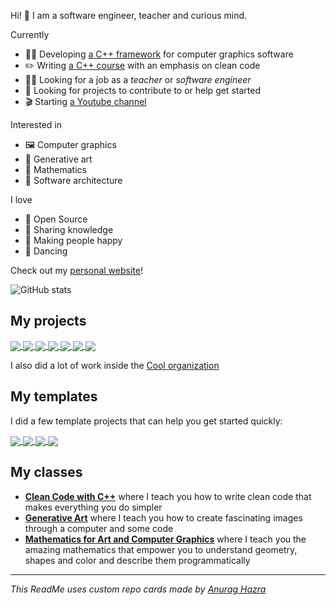 Hi! 👋 I am a software engineer, teacher and curious mind.

Currently
 - 👩‍💻 Developing [a C++ framework](https://coollibs.github.io/) for computer graphics software
 - ✏️ Writing [a C++ course](https://julesfouchy.github.io/Learn--Clean-Code-With-Cpp/) with an emphasis on clean code
 - 👨‍🏫 Looking for a job as a *teacher* or *software engineer*
 - 👀 Looking for projects to contribute to or help get started
 - 🎬 Starting [a Youtube channel](https://www.youtube.com/channel/UCpeT3Q6j8TAGRjW71vMZGYw)

Interested in
 - 🖼️ Computer graphics
 - 🎨 Generative art
 - 📐 Mathematics
 - 🔨 Software architecture

I love
 - 💖 Open Source
 - 🎁 Sharing knowledge
 - 🤗 Making people happy
 - 💃 Dancing

 Check out my [personal website](https://julesfouchy.github.io/home/)!

 ![GitHub stats](https://github-readme-stats.vercel.app/api?username=julesfouchy&show_icons=true)

 <!-- [![Top Langs](https://github-readme-stats.vercel.app/api/top-langs/?username=julesfouchy&hide=fortran&langs_count=5)](https://github.com/anuraghazra/github-readme-stats) -->

## My projects

<a href="https://github.com/CoolLibs/Cool">
  <img align="center" src="https://github-readme-stats.vercel.app/api/pin/?username=CoolLibs&repo=Cool&theme=" />
</a>

<a href="https://github.com/CoolLibs/Lab">
  <img align="center" src="https://github-readme-stats.vercel.app/api/pin/?username=CoolLibs&repo=Lab" />
</a>

<a href="https://github.com/JulesFouchy/p6">
  <img align="center" src="https://github-readme-stats.vercel.app/api/pin/?username=JulesFouchy&repo=p6" />
</a>

<a href="https://github.com/JulesFouchy/Django">
  <img align="center" src="https://github-readme-stats.vercel.app/api/pin/?username=JulesFouchy&repo=Django" />
</a>

<a href="https://github.com/JulesFouchy/IMACUBES">
  <img align="center" src="https://github-readme-stats.vercel.app/api/pin/?username=JulesFouchy&repo=IMACUBES" />
</a>

<a href="https://github.com/JulesFouchy/Tangram2">
  <img align="center" src="https://github-readme-stats.vercel.app/api/pin/?username=JulesFouchy&repo=Tangram2" />
</a>

<a href="https://github.com/guillaume-haerinck/imac-tower-defense">
  <img align="center" src="https://github-readme-stats.vercel.app/api/pin/?username=guillaume-haerinck&repo=imac-tower-defense" />
</a>

I also did a lot of work inside the [Cool organization](https://github.com/CoolLibs/)

## My templates

I did a few template projects that can help you get started quickly:

<a href="https://github.com/JulesFouchy/Simple-Cpp-Setup">
  <img align="center" src="https://github-readme-stats.vercel.app/api/pin/?username=JulesFouchy&repo=Simple-Cpp-Setup" />
</a>

<a href="https://github.com/JulesFouchy/Simple-OpenGL-Setup">
  <img align="center" src="https://github-readme-stats.vercel.app/api/pin/?username=JulesFouchy&repo=Simple-OpenGL-Setup" />
</a>

<a href="https://github.com/JulesFouchy/p5Template">
  <img align="center" src="https://github-readme-stats.vercel.app/api/pin/?username=JulesFouchy&repo=p5Template" />
</a>

<a href="https://github.com/JulesFouchy/p5ShaderTemplate">
  <img align="center" src="https://github-readme-stats.vercel.app/api/pin/?username=JulesFouchy&repo=p5ShaderTemplate" />
</a>

## My classes

- [**Clean Code with C++**](https://julesfouchy.github.io/Learn--Clean-Code-With-Cpp/) where I teach you how to write clean code that makes everything you do simpler
- [**Generative Art**](https://julesfouchy.github.io/Learn--Generative-Art/) where I teach you how to create fascinating images through a computer and some code
- [**Mathematics for Art and Computer Graphics**](https://julesfouchy.github.io/Learn--Math-for-Art-and-Computer-Graphics/) where I teach you the amazing mathematics that empower you to understand geometry, shapes and color and describe them programmatically

---
*This ReadMe uses custom repo cards made by [Anurag Hazra](https://github.com/anuraghazra/github-readme-stats)*
